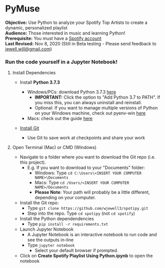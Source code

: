 # PyMuse
<b>Objective:</b> Use Python to analyze your Spotify Top Artists to create a dynamic, personalized playlist  
<b>Audience:</b> Those interested in music and learning Python!  
<b>Prerequisite:</b> You must have a [Spotify account](https://accounts.spotify.com/en/login?continue=https)  
<b>Last Revised:</b> Nov 8, 2020 (Still in Beta testing - Please send feedback to jewell.will@gmail.com)

### Run the code yourself in a Jupyter Notebook!

1. Install Dependencies
    - Install <b>Python 3.7.3</b>
        - Windows/PCs: download Python 3.7.3 [here](https://www.python.org/ftp/python/3.7.3/python-3.7.3-amd64-webinstall.exe)
            - <b>IMPORTANT:</b> Click the option to "Add Python 3.7 to PATH". If you miss this, you can always uninstall and reinstall.
            - Optional: If you want to manage multiple versions of Python on your Windows machine, check out pyenv-win [here](https://github.com/pyenv-win/pyenv-win)
        - Macs: check out the guide [here](https://opensource.com/article/19/5/python-3-default-mac)

    - [Install Git](https://git-scm.com/book/en/v2/Getting-Started-Installing-Git)
        - Use Git to save work at checkpoints and share your work 

2. Open Terminal (Mac) or CMD (Windows)
    - Navigate to a folder where you want to download the Git repo (i.e. this project). 
        - E.g. If you want to download to your "Documents" folder:
            - Windows: Type ```cd C:\Users\<INSERT YOUR COMPUTER NAME>\Documents``` 
            - Macs: Type ```cd /Users/<INSERT YOUR COMPUTER NAME>/Documents```
            - <b>Please Note</b>: Your path will probably be a little different, depending on your computer.
    - Install the Git repo:
        - Type ```git clone https://github.com/wjewell3/spotipy.git```
        - Step into the repo. Type ```cd spotipy``` (not ```cd spotify```)
    - Install the Python dependendencies
        - Type ```pip install -r requirements.txt```
    - Launch Jupyter Notebook 
        - A Jupyter Notebook is an interactive notebook to run code and see the outputs in-line
        - Type ```jupyter notebook```
            - Select your default browser if prompted.
    - Click on <b>Create Spotify Playlist Using Python.ipynb</b> to open the notebook
